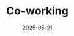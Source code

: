 ---
title: Co-working
date: 2025-05-21
time: 11AM - 6PM
link: "../events/coworking"
calendarOnly: true
---